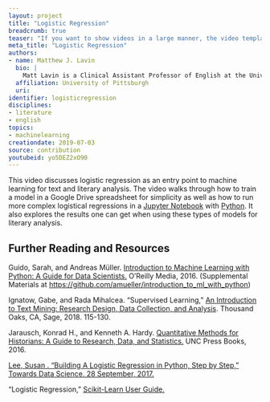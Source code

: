 ```yaml
---
layout: project
title: "Logistic Regression"
breadcrumb: true
teaser: "If you want to show videos in a large manner, the video template is the right choice."
meta_title: "Logistic Regression"
authors: 
- name: Matthew J. Lavin
  bio: |
    Matt Lavin is a Clinical Assistant Professor of English at the University of Pittsburgh, and Director of the department's Digital Media Lab. His scholarship has appeared in *Studies in the Novel*, *Literary and Linguistic Computing*, *Auto|Biography Studies*, and *The Programming Historian*.
  affiliation: University of Pittsburgh
  uri:
identifier: logisticregression
disciplines: 
- literature
- english
topics:
- machinelearning
creationdate: 2019-07-03
source: contribution
youtubeid: yo5DEZ2xO90
---
```


This video discusses logistic regression as an entry point to machine learning for text and literary analysis. The video walks through how to train a model in a Google Drive spreadsheet for simplicity as well as how to run more complex logistical regressions in a [Jupyter Notebook](https://jupyter.org/) with [Python](https://www.python.org/). It also explores the results one can get when using these types of models for literary analysis.

## Further Reading and Resources

Guido, Sarah, and Andreas Müller. [Introduction to Machine Learning with Python: A Guide for Data Scientists.](https://books.google.com/books?id=vbQlDQAAQBAJ&dq=Guido,+Sarah,+and+Andreas+M%C3%BCller+.+Introduction+to+Machine+Learning+with+Python:+A+Guide+for+Data+Scientists&source=gbs_navlinks_s) O’Reilly Media, 2016. (Supplemental Materials at https://github.com/amueller/introduction_to_ml_with_python)
 
Ignatow, Gabe, and Rada Mihalcea. “Supervised Learning,” [An Introduction to Text Mining: Research Design, Data Collection, and Analysis](https://books.google.com/books?id=svk2DwAAQBAJ&dq=An+Introduction+to+Text+Mining:+Research+Design,+Data+Collection,+and+Analysis&source=gbs_navlinks_s). Thousand Oaks, CA, Sage, 2018. 115-130.
 
Jarausch, Konrad H., and Kenneth A. Hardy. [Quantitative Methods for Historians: A Guide to Research, Data, and Statistics.](https://books.google.com/books?id=yA01DgAAQBAJ&dq=Jarausch,+Konrad+H.,+and+Kenneth+A.+Hardy.+Quantitative+Methods+for+Historians:+A+Guide+to+Research,+Data,+and+Statistics.&source=gbs_navlinks_s) UNC Press Books, 2016.
 
[Lee, Susan . “Building A Logistic Regression in Python, Step by Step,” Towards Data Science. 28 September, 2017.](https://towardsdatascience.com/building-a-logistic-regression-in-python-step-by-step-becd4d56c9c8) 
 
“Logistic Regression,” [Scikit-Learn User Guide.](https://scikit-learn.org/stable/modules/linear_model.html#logistic-regression) 
